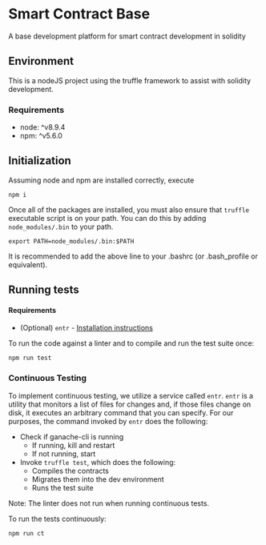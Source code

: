 # Smart Contract Base
A base development platform for smart contract development in solidity

## Environment
This is a nodeJS project using the truffle framework to assist with solidity development.

### Requirements
* node: ^v8.9.4
* npm: ^v5.6.0

## Initialization

Assuming node and npm are installed correctly, execute

```
npm i
```

Once all of the packages are installed, you must also ensure that `truffle` executable script is on your path. You can do this by adding `node_modules/.bin` to your path.

```
export PATH=node_modules/.bin:$PATH
```

It is recommended to add the above line to your .bashrc (or .bash_profile or equivalent).

## Running tests

#### Requirements
* (Optional) `entr` - [Installation instructions](http://entrproject.org/)

To run the code against a linter and to compile and run the test suite once:
```
npm run test
```

### Continuous Testing

To implement continuous testing, we utilize a service called `entr`. `entr` is a utility that monitors a list of files for changes and, if those files change on disk, it executes an arbitrary command that you can specify. For our purposes, the command invoked by `entr` does the following:

* Check if ganache-cli is running
  * If running, kill and restart
  * If not running, start
* Invoke `truffle test`, which does the following:
  * Compiles the contracts
  * Migrates them into the dev environment
  * Runs the test suite

Note: The linter does not run when running continuous tests.

To run the tests continuously:
```
npm run ct
```
